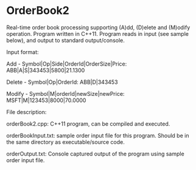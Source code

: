 # OrderBook2
Real-time order book processing supporting (A)dd, (D)elete and (M)odify operation.
Program written in C++11. Program reads in input (see sample below), and output to standard output/console.

Input format:

Add - Symbol|Op|Side|OrderId|OrderSize|Price:
ABB|A|S|343453|5800|21.1300

Delete - Symbol|Op|OrderId:
ABB|D|343453

Modify - Symbol|M|orderId|newSize|newPrice:
MSFT|M|123453|8000|70.0000

File description:

orderBook2.cpp: C++11 program, can be compiled and executed.

orderBookInput.txt: sample order input file for this program. Should be in the same directory as executable/source code.

orderOutput.txt: Console captured output of the program using sample order input file.
